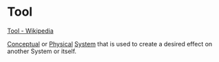 # Tool

<a href="https://en.wikipedia.org/wiki/Tool" target="_blank">Tool - Wikipedia</a>

[Conceptual](./conceptual-system.md) or [Physical](./physical-system.md) [System](./system.md) that is used to create a desired effect on another System or itself.
